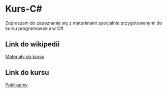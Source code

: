 # Kurs-C#

Zapraszam do zapoznania się z materiałami specjalnie przygotowanymi do kursu programowania w C#.

## Link do wikipedii
[Materiały do kursu](https://github.com/DamianJaszewski/Kurs-C-sharp.wiki.git)

## Link do kursu
[Poklikajmy](https://youtube.com/playlist?list=PLx1_JD_bP0bkEaCuyJZS4CbrSMLpKnBhl)

